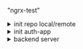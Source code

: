 "ngrx-test"

<details>
<summary>
init repo local/remote
</summary>

```js

// open cmd
Windows + R

//get buffer history
Windows + V

// get disk
d:

// look around ls/dir
dir

// add folder
mkdir ngrx-test

// get directory
cd ngrx-test

// add README.md
echo "# ngrx-test" >> README.md

// open folder in vscode
code .

// add git
git init

git al
git cm "init: repo locally"
git br -M master
git remote add origin https://github.com/viktishchenko/ngrx-test.git
git remote -v

// add remote folder
git push --set-upstream origin master

git al
git commit --amend --no-edit
git push -f

```

</details>

<details>
<summary>init auth-app</summary>

```js
// info
git br
git co -b auth

// init w/o install
ngrx-test> ng new auth-app --directory=./ --skip-install --skip-git --skip-tests

// push it
git al
git cm "init: auth app"
git push --set-upstream origin auth

```

</details>

<details>
<summary>backend server</summary>

```js

npm i body-parser
npm i express
npm i ts-node


// run server
npm run server

// run app
npm run start

```

</details>
